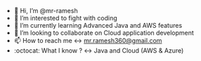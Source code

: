 - 👋 Hi, I’m @mr-ramesh
- 👀 I’m interested to fight with coding
- 🌱 I’m currently learning Advanced Java and AWS features
- 💞️ I’m looking to collaborate on Cloud application development
- 📫 How to reach me ↔️ mr.ramesh360@gmail.com
- :octocat: What I know ? ↔️ Java and Cloud (AWS & Azure)
